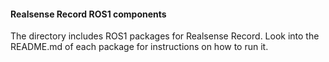 #### Realsense Record ROS1 components

The directory includes ROS1 packages for Realsense Record. Look into the README.md of each package for instructions on how to run it.
